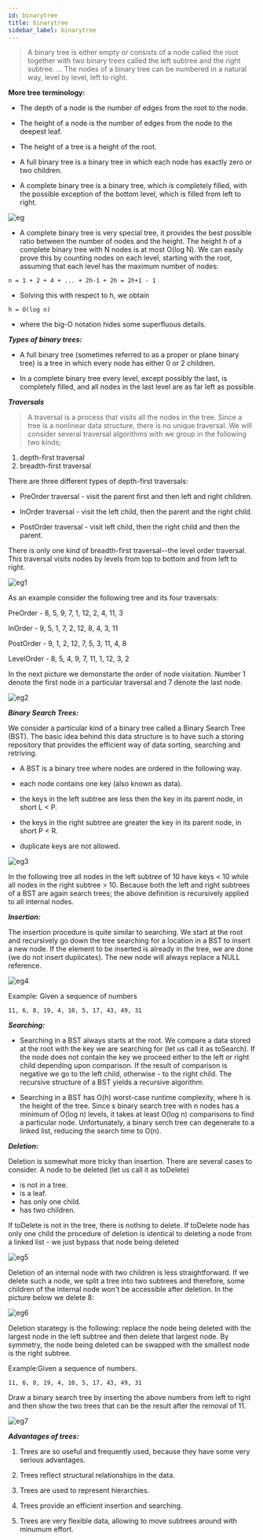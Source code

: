 ```yaml
---
id: binarytree
title: binarytree
sidebar_label: binarytree
---
```

>A binary tree is either empty or consists of a node called the root together with two binary trees called the left subtree and the right subtree. ... The nodes of a binary tree can be numbered in a natural way, level by level, left to right.

**More tree terminology:**

* The depth of a node is the number of edges from the root to the node.

* The height of a node is the number of edges from the node to the deepest leaf.

* The height of a tree is a height of the root.

* A full binary tree is a binary tree in which each node has exactly zero or two children.

* A complete binary tree is a binary tree, which is completely filled, with the possible exception of the bottom level, which is filled from left to right.

![eg](assets/binarytree/eg.png)

* A complete binary tree is very special tree, it provides the best possible ratio between the number of nodes and the height. The height h of a complete binary tree with N nodes is at most O(log N). We can easily prove this by counting nodes on each level, starting with the root, assuming that each level has the maximum number of nodes:

```
n = 1 + 2 + 4 + ... + 2h-1 + 2h = 2h+1 - 1
```
* Solving this with respect to h, we obtain
```
h = O(log n)
```

* where the big-O notation hides some superfluous details.

***Types of binary trees:***

* A full binary tree (sometimes referred to as a proper or plane binary tree) is a tree in which every node has either 0 or 2 children. 

* In a complete binary tree every level, except possibly the last, is completely filled, and all nodes in the last level are as far left as possible.

***Traversals***

>A traversal is a process that visits all the nodes in the tree. Since a tree is a nonlinear data structure, there is no unique traversal. We will consider several traversal algorithms with we group in the following two kinds;

1. depth-first traversal
2. breadth-first traversal

There are three different types of depth-first traversals:

* PreOrder traversal - visit the parent first and then left and right children.

* InOrder traversal - visit the left child, then the parent and the right child.

* PostOrder traversal - visit left child, then the right child and then the parent.

There is only one kind of breadth-first traversal--the level order traversal. This traversal visits nodes by levels from top to bottom and from left to right.

![eg1](assets/binarytree/eg1.png)

As an example consider the following tree and its four traversals:

PreOrder - 8, 5, 9, 7, 1, 12, 2, 4, 11, 3

InOrder - 9, 5, 1, 7, 2, 12, 8, 4, 3, 11

PostOrder - 9, 1, 2, 12, 7, 5, 3, 11, 4, 8

LevelOrder - 8, 5, 4, 9, 7, 11, 1, 12, 3, 2

In the next picture we demonstarte the order of node visitation. Number 1 denote the first node in a particular traversal and 7 denote the last node.

![eg2](assets/binarytree/eg2.png)

***Binary Search Trees:***

We consider a particular kind of a binary tree called a Binary Search Tree (BST). The basic idea behind this data structure is to have such a storing repository that provides the efficient way of data sorting, searching and retriving.

* A BST is a binary tree where nodes are ordered in the following way.

* each node contains one key (also known as data).

* the keys in the left subtree are less then the key in its parent node, in short L < P.

* the keys in the right subtree are greater the key in its parent node, in short P < R.

* duplicate keys are not allowed.

![eg3](assets/binarytree/eg3.png)

In the following tree all nodes in the left subtree of 10 have keys < 10 while all nodes in the right subtree > 10. Because both the left and right subtrees of a BST are again search trees; the above definition is recursively applied to all internal nodes.

***Insertion:***

The insertion procedure is quite similar to searching. We start at the root and recursively go down the tree searching for a location in a BST to insert a new node. If the element to be inserted is already in the tree, we are done (we do not insert duplicates). The new node will always replace a NULL reference.

![eg4](assets/binarytree/eg4.png)

Example: Given a sequence of numbers

```
11, 6, 8, 19, 4, 10, 5, 17, 43, 49, 31
```
***Searching:***

* Searching in a BST always starts at the root. We compare a data stored at the root with the key we are searching for (let us call it as toSearch). If the node does not contain the key we proceed either to the left or right child depending upon comparison. If the result of comparison is negative we go to the left child, otherwise - to the right child. The recursive structure of a BST yields a recursive algorithm.

* Searching in a BST has O(h) worst-case runtime complexity, where h is the height of the tree. Since s binary search tree with n nodes has a minimum of O(log n) levels, it takes at least O(log n) comparisons to find a particular node. Unfortunately, a binary serch tree can degenerate to a linked list, reducing the search time to O(n).

***Deletion:***

Deletion is somewhat more tricky than insertion. There are several cases to consider. A node to be deleted (let us call it as toDelete)

* is not in a tree.
* is a leaf.
* has only one child.
* has two children.

If toDelete is not in the tree, there is nothing to delete. If toDelete node has only one child the procedure of deletion is identical to deleting a node from a linked list - we just bypass that node being deleted

![eg5](assets/binarytree/eg5.png)

Deletion of an internal node with two children is less straightforward. If we delete such a node, we split a tree into two subtrees and therefore, some children of the internal node won't be accessible after deletion. In the picture below we delete 8:

![eg6](assets/binarytree/eg6.png)

Deletion starategy is the following: replace the node being deleted with the largest node in the left subtree and then delete that largest node. By symmetry, the node being deleted can be swapped with the smallest node is the right subtree.

Example:Given a sequence of numbers.

```
11, 6, 8, 19, 4, 10, 5, 17, 43, 49, 31
```
Draw a binary search tree by inserting the above numbers from left to right and then show the two trees that can be the result after the removal of 11.

![eg7](assets/binarytree/eg7.png)


***Advantages of trees:***

1. Trees are so useful and frequently used, because they have some very serious advantages.

2. Trees reflect structural relationships in the data.

3. Trees are used to represent hierarchies.

4. Trees provide an efficient insertion and searching.

5. Trees are very flexible data, allowing to move subtrees around with minumum effort.